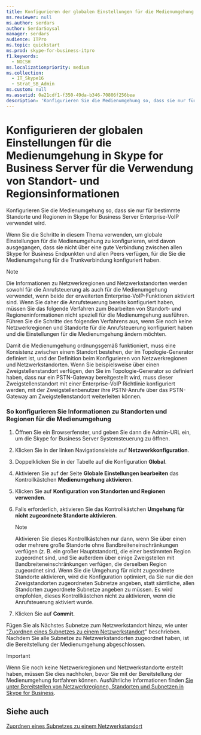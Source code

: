 ```yaml
---
title: Konfigurieren der globalen Einstellungen für die Medienumgehung in Skype for Business Server für die Verwendung von Standort- und Regionsinformationen
ms.reviewer: null
ms.author: serdars
author: SerdarSoysal
manager: serdars
audience: ITPro
ms.topic: quickstart
ms.prod: skype-for-business-itpro
f1.keywords:
  - NOCSH
ms.localizationpriority: medium
ms.collection:
  - IT_Skype16
  - Strat_SB_Admin
ms.custom: null
ms.assetid: 0a21cdf1-f350-49da-b346-70806f256bea
description: 'Konfigurieren Sie die Medienumgehung so, dass sie nur für bestimmte Standorte und Regionen in Skype for Business Server Enterprise-VoIP verwendet wird.'
---
```


# <a name="configure-media-bypass-global-settings-in-skype-for-business-server-to-use-site-and-region-information"></a>Konfigurieren der globalen Einstellungen für die Medienumgehung in Skype for Business Server für die Verwendung von Standort- und Regionsinformationen
 
Konfigurieren Sie die Medienumgehung so, dass sie nur für bestimmte Standorte und Regionen in Skype for Business Server Enterprise-VoIP verwendet wird. 
  
 Wenn Sie die Schritte in diesem Thema verwenden, um globale Einstellungen für die Medienumgehung zu konfigurieren, wird davon ausgegangen, dass sie nicht über eine gute Verbindung zwischen allen Skype for Business Endpunkten und allen Peers verfügen, für die Sie die Medienumgehung für die Trunkverbindung konfiguriert haben.
  
> [!NOTE]
> Die Informationen zu Netzwerkregionen und Netzwerkstandorten werden sowohl für die Anrufsteuerung als auch für die Medienumgehung verwendet, wenn beide der erweiterten Enterprise-VoIP-Funktionen aktiviert sind. Wenn Sie daher die Anrufsteuerung bereits konfiguriert haben, müssen Sie das folgende Verfahren zum Bearbeiten von Standort- und Regioneninformationen nicht speziell für die Medienumgehung ausführen. Führen Sie die Schritte des folgenden Verfahrens aus, wenn Sie noch keine Netzwerkregionen und Standorte für die Anrufsteuerung konfiguriert haben und die Einstellungen für die Medienumgehung ändern möchten. 
  
Damit die Medienumgehung ordnungsgemäß funktioniert, muss eine Konsistenz zwischen einem Standort bestehen, der im Topologie-Generator definiert ist, und der Definition beim Konfigurieren von Netzwerkregionen und Netzwerkstandorten. Wenn Sie beispielsweise über einen Zweigstellenstandort verfügen, den Sie im Topologie-Generator so definiert haben, dass nur ein PSTN-Gateway bereitgestellt wird, muss dieser Zweigstellenstandort mit einer Enterprise-VoIP Richtlinie konfiguriert werden, mit der Zweigstellenbenutzer ihre PSTN-Anrufe über das PSTN-Gateway am Zweigstellenstandort weiterleiten können.
  
### <a name="to-configure-site-and-region-information-for-media-bypass"></a>So konfigurieren Sie Informationen zu Standorten und Regionen für die Medienumgehung

1. Öffnen Sie ein Browserfenster, und geben Sie dann die Admin-URL ein, um die Skype for Business Server Systemsteuerung zu öffnen.  
    
2. Klicken Sie in der linken Navigationsleiste auf **Netzwerkkonfiguration**.
    
3. Doppelklicken Sie in der Tabelle auf die Konfiguration **Global**.
    
4. Aktivieren Sie auf der Seite **Globale Einstellungen bearbeiten** das Kontrollkästchen **Medienumgehung aktivieren**.
    
5. Klicken Sie auf **Konfiguration von Standorten und Regionen verwenden**.
    
6. Falls erforderlich, aktivieren Sie das Kontrollkästchen **Umgehung für nicht zugeordnete Standorte aktivieren**.
    
    > [!NOTE]
    > Aktivieren Sie dieses Kontrollkästchen nur dann, wenn Sie über einen oder mehrere große Standorte ohne Bandbreiteneinschränkungen verfügen (z. B. ein großer Hauptstandort), die einer bestimmten Region zugeordnet sind, und Sie außerdem über einige Zweigstellen mit Bandbreiteneinschränkungen verfügen, die derselben Region zugeordnet sind. Wenn Sie die Umgehung für nicht zugeordnete Standorte aktivieren, wird die Konfiguration optimiert, da Sie nur die den Zweigstandorten zugeordneten Subnetze angeben, statt sämtliche, allen Standorten zugeordnete Subnetze angeben zu müssen. Es wird empfohlen, dieses Kontrollkästchen nicht zu aktivieren, wenn die Anrufsteuerung aktiviert wurde. 
  
7. Klicken Sie auf **Commit**.
    
Fügen Sie als Nächstes Subnetze zum Netzwerkstandort hinzu, wie unter ["Zuordnen eines Subnetzes zu einem Netzwerkstandort](deploy-network.md#BKMK_AssociateSubnets)" beschrieben. Nachdem Sie alle Subnetze zu Netzwerkstandorten zugeordnet haben, ist die Bereitstellung der Medienumgehung abgeschlossen.
> [!IMPORTANT]
> Wenn Sie noch keine Netzwerkregionen und Netzwerkstandorte erstellt haben, müssen Sie dies nachholen, bevor Sie mit der Bereitstellung der Medienumgehung fortfahren können. Ausführliche Informationen finden [Sie unter Bereitstellen von Netzwerkregionen, Standorten und Subnetzen in Skype for Business](deploy-network.md). 
  
## <a name="see-also"></a>Siehe auch

[Zuordnen eines Subnetzes zu einem Netzwerkstandort](deploy-network.md#BKMK_AssociateSubnets)

